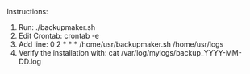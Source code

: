 Instructions:

1. Run: ./backupmaker.sh
2. Edit Crontab: crontab -e
3. Add line: 0 2 * * * /home/usr/backupmaker.sh /home/usr/logs
4. Verify the installation with: cat /var/log/mylogs/backup_YYYY-MM-DD.log
